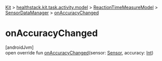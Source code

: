 
[Kit](../../../../kit.html) > [healthstack.kit.task.activity.model](../../index.html) > [ReactionTimeMeasureModel](../index.html) > [SensorDataManager](index.html) > [onAccuracyChanged](on-accuracy-changed.html)



# onAccuracyChanged



[androidJvm]\
open override fun [onAccuracyChanged](on-accuracy-changed.html)(sensor: [Sensor](https://developer.android.com/reference/kotlin/android/hardware/Sensor.html), accuracy: [Int](https://kotlinlang.org/api/latest/jvm/stdlib/kotlin/-int/index.html))




